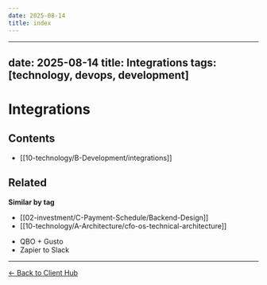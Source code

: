 ```yaml
---
date: 2025-08-14
title: index
---
```

---
date: 2025-08-14
title: Integrations
tags: [technology, devops, development]
---
# Integrations

<!-- AUTO-TOC:START -->

## Contents
- [[10-technology/B-Development/integrations]]

<!-- AUTO-TOC:END -->


<!-- RELATED:START -->

## Related
**Similar by tag**
- [[02-investment/C-Payment-Schedule/Backend-Design]]
- [[10-technology/A-Architecture/cfo-os-technical-architecture]]

<!-- RELATED:END -->


















- QBO + Gusto
- Zapier to Slack

---
[← Back to Client Hub](https://www.builtbyrays.com/Client-Vault/portal)